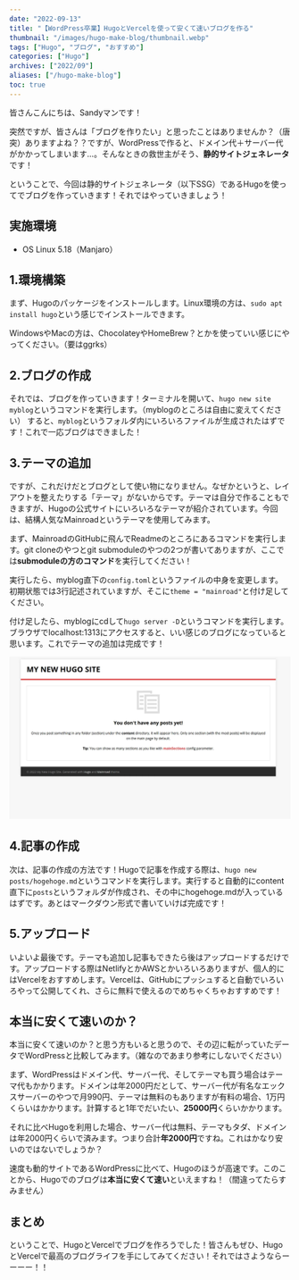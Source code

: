 ```yaml
---
date: "2022-09-13"
title: "【WordPress卒業】HugoとVercelを使って安くて速いブログを作る"
thumbnail: "/images/hugo-make-blog/thumbnail.webp"
tags: ["Hugo", "ブログ", "おすすめ"]
categories: ["Hugo"]
archives: ["2022/09"]
aliases: ["/hugo-make-blog"]
toc: true
---
```


皆さんこんにちは、Sandyマンです！

突然ですが、皆さんは「ブログを作りたい」と思ったことはありませんか？（唐突）ありますよね？？ですが、WordPressで作ると、ドメイン代＋サーバー代がかかってしまいます...。そんなときの救世主がそう、**静的サイトジェネレータ**です！

ということで、今回は静的サイトジェネレータ（以下SSG）であるHugoを使ってでブログを作っていきます！それではやっていきましょう！

## 実施環境
- OS Linux 5.18（Manjaro）

## 1.環境構築
まず、Hugoのパッケージをインストールします。Linux環境の方は、`sudo apt install hugo`という感じでインストールできます。

WindowsやMacの方は、ChocolateyやHomeBrew？とかを使っていい感じにやってください。（要はggrks）

## 2.ブログの作成
それでは、ブログを作っていきます！ターミナルを開いて、`hugo new site myblog`というコマンドを実行します。（myblogのところは自由に変えてください）
すると、`myblog`というフォルダ内にいろいろファイルが生成されたはずです！これで一応ブログはできました！

## 3.テーマの追加
ですが、これだけだとブログとして使い物になりません。なぜかというと、レイアウトを整えたりする「テーマ」がないからです。テーマは自分で作ることもできますが、Hugoの公式サイトにいろいろなテーマが紹介されています。今回は、結構人気なMainroadというテーマを使用してみます。

まず、MainroadのGitHubに飛んでReadmeのところにあるコマンドを実行します。git cloneのやつとgit submoduleのやつの2つが書いてありますが、ここでは**submoduleの方のコマンド**を実行してください！

実行したら、myblog直下の`config.toml`というファイルの中身を変更します。初期状態では3行記述されていますが、そこに`theme = "mainroad"`と付け足してください。

付け足したら、myblogにcdして`hugo server -D`というコマンドを実行します。ブラウザでlocalhost:1313にアクセスすると、いい感じのブログになっていると思います。これでテーマの追加は完成です！

![Mainroad](mainroad_preview.webp)

## 4.記事の作成
次は、記事の作成の方法です！Hugoで記事を作成する際は、`hugo new posts/hogehoge.md`というコマンドを実行します。実行すると自動的にcontent直下に`posts`というフォルダが作成され、その中にhogehoge.mdが入っているはずです。あとはマークダウン形式で書いていけば完成です！

## 5.アップロード
いよいよ最後です。テーマも追加し記事もできたら後はアップロードするだけです。アップロードする際はNetlifyとかAWSとかいろいろありますが、個人的にはVercelをおすすめします。Vercelは、GitHubにプッシュすると自動でいろいろやって公開してくれ、さらに無料で使えるのでめちゃくちゃおすすめです！

## 本当に安くて速いのか？
本当に安くて速いのか？と思う方もいると思うので、その辺に転がっていたデータでWordPressと比較してみます。（雑なのであまり参考にしないでください）

まず、WordPressはドメイン代、サーバー代、そしてテーマも買う場合はテーマ代もかかります。ドメインは年2000円だとして、サーバー代が有名なエックスサーバーのやつで月990円、テーマは無料のもありますが有料の場合、1万円くらいはかかります。計算すると1年でだいたい、**25000円**くらいかかります。

それに比べHugoを利用した場合、サーバー代は無料、テーマもタダ、ドメインは年2000円くらいで済みます。つまり合計**年2000円**ですね。これはかなり安いのではないでしょうか？

速度も動的サイトであるWordPressに比べて、Hugoのほうが高速です。このことから、Hugoでのブログは**本当に安くて速い**といえますね！（間違ってたらすみません）

## まとめ
ということで、HugoとVercelでブログを作ろうでした！皆さんもぜひ、HugoとVercelで最高のブログライフを手にしてみてください！それではさようならーーーー！！
